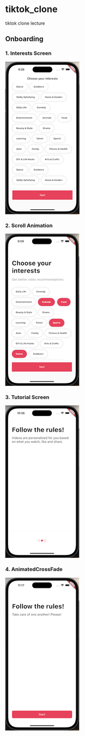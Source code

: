 # tiktok_clone

tiktok clone lecture

## Onboarding
### 1. Interests Screen
![ch5_1](./doc/img/ch5_1.png)

### 2. Scroll Animation
![ch5_2](./doc/img/ch5_2.png)

### 3. Tutorial Screen
![ch5_3](./doc/img/ch5_3.png)

### 4. AnimatedCrossFade
![ch5_4](./doc/img/ch5_4.png)